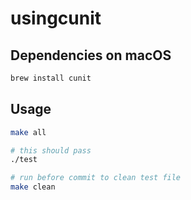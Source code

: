 # usingcunit

## Dependencies on macOS

```bash
brew install cunit
```

## Usage

```bash
make all

# this should pass
./test

# run before commit to clean test file
make clean
```